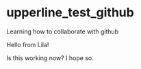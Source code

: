 # upperline_test_github
Learning how to collaborate with github

Hello from Lila!

Is this working now? I hope so.